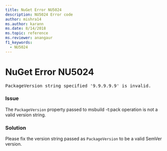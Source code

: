 ```yaml
---
title: NuGet Error NU5024
description: NU5024 Error code
author: mishra14
ms.author: karann
ms.date: 8/14/2018
ms.topic: reference
ms.reviewer: anangaur
f1_keywords: 
  - NU5024
---
```


# NuGet Error NU5024
<pre>PackageVersion string specified '9.9.9.9.9' is invalid.</pre>

### Issue

The `PackageVersion` property passed to msbuild -t:pack operation is not a valid version string.


### Solution

Please fix the version string passed as `PackageVersion` to be a valid SemVer version.

